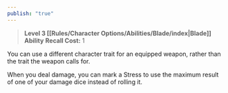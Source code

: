 ```yaml
---
publish: "true"
---
```

> **Level 3 [[Rules/Character Options/Abilities/Blade/index|Blade]] Ability**
> **Recall Cost:** 1

You can use a different character trait for an equipped weapon, rather than the trait the weapon calls for.

When you deal damage, you can mark a Stress to use the maximum result of one of your damage dice instead of rolling it.
